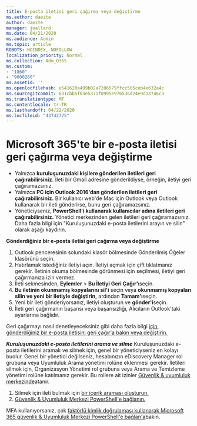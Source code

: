 ```yaml
---
title: E-posta iletisi geri çağırma veya değiştirme
ms.author: daeite
author: daeite
manager: joallard
ms.date: 04/21/2020
ms.audience: Admin
ms.topic: article
ROBOTS: NOINDEX, NOFOLLOW
localization_priority: Normal
ms.collection: Adm_O365
ms.custom:
- "1860"
- "9000260"
ms.assetid: ''
ms.openlocfilehash: e541620a499b02a7206579ffcc505ceb4e632a4c
ms.sourcegitcommit: 631cbb5f03e5371f0995e976536d24e9d13746c3
ms.translationtype: MT
ms.contentlocale: tr-TR
ms.lasthandoff: 04/22/2020
ms.locfileid: "43742775"
---
```

# <a name="recall-or-replace-an-email-message-in-microsoft-365"></a>Microsoft 365'te bir e-posta iletisi geri çağırma veya değiştirme

- Yalnızca **kuruluşunuzdaki kişilere gönderilen iletileri geri çağırabilirsiniz.** İleti bir Gmail adresine gönderildiyse, örneğin, iletiyi geri çağıramazsınız.
- Yalnızca **PC için Outlook 2016'dan gönderilen iletileri geri çağırabilirsiniz.** Bir kullanıcı web'de Mac için Outlook veya Outlook kullanarak bir ileti gönderirse, bunu geri çağıramazsınız.
- Yöneticiyseniz, **PowerShell'i kullanarak kullanıcılar adına iletileri geri çağırabilirsiniz.** Yönetici merkezinden gelen iletileri geri çağıramazsınız. Daha fazla bilgi için "Kuruluşunuzdaki e-posta iletilerini arayın ve silin" olarak aşağı kaydırın.

**Gönderdiğiniz bir e-posta iletisi geri çağırma veya değiştirme**

1. Outlook penceresinin solundaki klasör bölmesinde Gönderilmiş Öğeler klasörünü seçin.
2. Hatırlamak istediğiniz iletiyi açın. İletiyi açmak için çift tıklatmanız gerekir. İletinin okuma bölmesinde görünmesi için seçilmesi, iletiyi geri çağırmanıza izin vermez.
3. İleti sekmesinden, **Eylemler** > **Bu İletiyi Geri Çağır'ı**seçin.
4. **Bu iletinin okunmamış kopyalarını sil'i** seçin veya **okunmamış kopyaları silin ve yeni bir iletiyle değiştirin,** ardından **Tamam'ı**seçin.
5. Yeni bir ileti gönderiyorsanız, iletiyi oluşturun ve **gönder'i**seçin.
6. İleti geri çağırmanın başarısı veya başarısızlığı, Alıcıların Outlook'taki ayarlarına bağlıdır.

Geri çağırmayı nasıl denetleyeceksiniz gibi daha fazla bilgi [için, gönderdiğiniz bir e-posta iletisini geri çağır'a bakın veya değiştirin.](https://support.office.com/article/35027f88-d655-4554-b4f8-6c0729a723a0)

***Kuruluşunuzdaki e-posta iletilerini arama ve silme*** Kuruluşunuzdaki e-posta iletilerini aramak ve silmek için, genel bir yöneticiyseniz en kolayı buolur. Genel bir yönetici değilseniz, hesabınızın eDiscovery Manager rol grubuna veya Uyumluluk Arama yönetimi rolüne eklenmesi gerekir. İletileri silmek için, Organizasyon Yönetimi rol grubuna veya Arama ve Temizleme yönetimi rolüne katılmanız gerekir. Bu rollere ait izinler [Güvenlik & uyumluluk merkezinde](https://protection.office.com/)atanır.

1. Silmek için ileti bulmak için [bir içerik araması oluşturun.](https://docs.microsoft.com/office365/securitycompliance/content-search)
2. [Güvenlik & Uyumluluk Merkezi PowerShell'e bağlanın.](https://docs.microsoft.com/powershell/exchange/office-365-scc/connect-to-scc-powershell/connect-to-scc-powershell?view=exchange-ps) 

MFA kullanıyorsanız, çok [faktörlü kimlik doğrulaması kullanarak Microsoft 365 güvenlik & Uyumluluk Merkezi PowerShell'e bağlan'a](https://docs.microsoft.com/powershell/exchange/office-365-scc/connect-to-scc-powershell/mfa-connect-to-scc-powershell?view=exchange-ps)bakın. 
